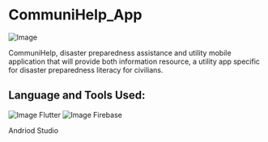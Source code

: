 # CommuniHelp_App 
![Image](https://github.com/user-attachments/assets/fec0b2cd-e3cd-4fe7-97cc-c4b8ef548d20)

CommuniHelp, disaster preparedness assistance and utility mobile application that will provide both information resource, a utility app specific for disaster preparedness literacy for civilians. 

## Language and Tools Used:

![Image](https://github.com/user-attachments/assets/5edeaaa9-90bf-49ac-8ece-b807ea517d63) Flutter 
![Image](https://github.com/user-attachments/assets/f9a296e5-2179-4dd9-a3c9-1a8b9d9e81f7) Firebase 

Andriod Studio

